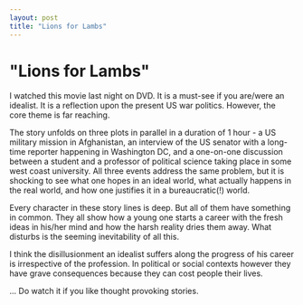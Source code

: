 ```yaml
---
layout: post
title: "Lions for Lambs"
---
```

"Lions for Lambs"
===
I watched this movie last night on DVD. It is a must-see if you are/were an idealist. It is a reflection upon the present US war politics. However, the core theme is far reaching.  
  
The story unfolds on three plots in parallel in a duration of 1 hour - a US military mission in Afghanistan, an interview of the US senator with a long-time reporter happening in Washington DC, and a one-on-one discussion between a student and a professor of political science taking place in some west coast university. All three events address the same problem, but it is shocking to see what one hopes in an ideal world, what actually happens in the real world, and how one justifies it in a bureaucratic(!) world.  
  
Every character in these story lines is deep. But all of them have something in common. They all show how a young one starts a career with the fresh ideas in his/her mind and how the harsh reality dries them away. What disturbs is the seeming inevitability of all this.  
  
I think the disillusionment an idealist suffers along the progress of his career is irrespective of the profession. In political or social contexts however they have grave consequences because they can cost people their lives.  
  
... Do watch it if you like thought provoking stories.
